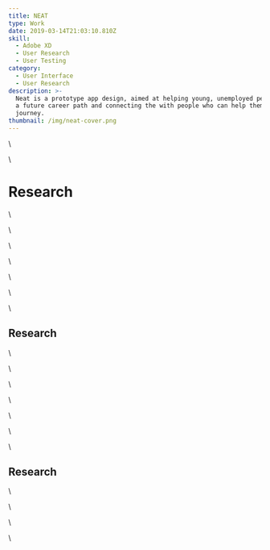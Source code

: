 ```yaml
---
title: NEAT
type: Work
date: 2019-03-14T21:03:10.810Z
skill:
  - Adobe XD
  - User Research
  - User Testing
category:
  - User Interface
  - User Research
description: >-
  Neat is a prototype app design, aimed at helping young, unemployed people find
  a future career path and connecting the with people who can help them on their
  journey.
thumbnail: /img/neat-cover.png
---
```

<div>

\    <div className="text">

\    <h1>Research</h1>

\    </div>

\    <img src="https://fillmurray.com/600/800" alt=""/>

\    <img src="https://fillmurray.com/600/800" alt=""/>

\    </div>

\    <div>

\    <div className="text">

\    <h2>Research</h2>

\    </div>

\    <img src="https://fillmurray.com/600/800" alt=""/>

\    <img src="https://fillmurray.com/600/800" alt=""/>

\    </div>

\    <div>

\    <div className="text">

\    <h2>Research</h2>

\    </div>

\    <img src="https://fillmurray.com/600/800" alt=""/>

\    <img src="https://fillmurray.com/600/800" alt=""/>

\    </div>
